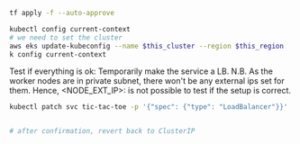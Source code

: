 



```sh
tf apply -f --auto-approve

kubectl config current-context
# we need to set the cluster
aws eks update-kubeconfig --name $this_cluster --region $this_region
k config current-context
```


Test if everything is ok:
Temporarily make the service a LB.
N.B. As the worker nodes are in private subnet, there won't be any external ips set for them.
Hence, <NODE_EXT_IP>:<NodePort> is not possible to test if the setup is correct.

```sh
kubectl patch svc tic-tac-toe -p '{"spec": {"type": "LoadBalancer"}}'


# after confirmation, revert back to ClusterIP
```

